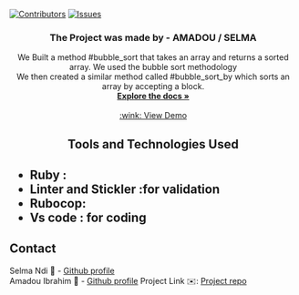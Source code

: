 [![Contributors][contributors-shield]][contributors-url]
[![Issues][issues-shield]][issues-url]
<br /> 
<p align="center">
 <h3 align="center">The Project was made by - AMADOU / SELMA</h3>
 <p align="center">
   We Built a method #bubble_sort that takes an array and returns a sorted array. 
    We used the bubble sort methodology <br>
  We then created a similar method called #bubble_sort_by which sorts an array by accepting a block. 
   <br />
   <a href="https://github.com/Datagirlcmr/Buble-sort/tree/features"><strong>Explore the docs »</strong></a>
   <br />
   <br />
   <a href="https://repl.it/@genzaraki/bubblesort "> :wink: View Demo </a> 
 </p>
</p>
<h2 align="center">Tools and Technologies Used<h2>
 <ul>
  <li>Ruby :</li>
  <li>Linter and Stickler :for validation</li>
   <li> Rubocop: </li>
  <li>Vs code : for coding</li>
 </ul>
<!-- TABLE OF CONTENTS -->

## Contact
Selma Ndi :woman: - [Github profile](https://github.com/Datagirlcmr)
<br>
Amadou Ibrahim :man: - [Github profile](https://github.com/genzaraki)
Project Link :envelope:: [Project repo](https://github.com/Datagirlcmr/Buble-sort/tree/features)

<!-- MARKDOWN LINKS & IMAGES -->
<!-- https://www.markdownguide.org/basic-syntax/#reference-style-links -->
[contributors-shield]: https://img.shields.io/github/contributors/othneildrew/Best-README-Template.svg?style=flat-square
[contributors-url]: https://github.com/Datagirlcmr/Buble-sort/graphs/contributors
[issues-shield]: https://img.shields.io/github/issues/othneildrew/Best-README-Template.svg?style=flat-square
[issues-url]: https://github.com/Datagirlcmr/Buble-sort/issues
